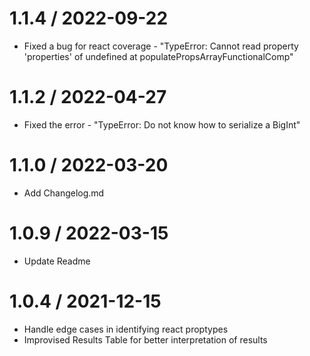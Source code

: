 # 1.1.4 / 2022-09-22

- Fixed a bug for react coverage - "TypeError: Cannot read property 'properties' of undefined
  at populatePropsArrayFunctionalComp"

# 1.1.2 / 2022-04-27

- Fixed the error - "TypeError: Do not know how to serialize a BigInt"

# 1.1.0 / 2022-03-20

- Add Changelog.md

# 1.0.9 / 2022-03-15

- Update Readme

# 1.0.4 / 2021-12-15

- Handle edge cases in identifying react proptypes
- Improvised Results Table for better interpretation of results
